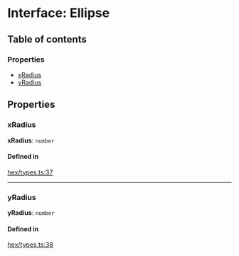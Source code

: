 # Interface: Ellipse

## Table of contents

### Properties

- [xRadius](Ellipse.md#xRadius)
- [yRadius](Ellipse.md#yRadius)

## Properties

### <a id="xRadius" name="xRadius"></a> xRadius

 **xRadius**: `number`

#### Defined in

[hex/types.ts:37](https://github.com/flauwekeul/honeycomb/blob/next/src/hex/types.ts#L37)

___

### <a id="yRadius" name="yRadius"></a> yRadius

 **yRadius**: `number`

#### Defined in

[hex/types.ts:38](https://github.com/flauwekeul/honeycomb/blob/next/src/hex/types.ts#L38)
